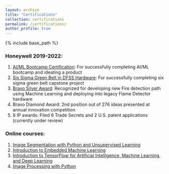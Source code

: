 ```yaml
---
layout: archive
title: "Certifications"
collection: certifications
permalink: /certifications/
author_profile: true
---
```


{% include base_path %}

### Honeywell 2019-2022:
1. [AI/ML Bootcamp Certification](../images/AIMLBootcamp.png): For successfully completing AI/ML bootcamp and ideating a product
2. [Six Sigma Green Belt in DFSS Hardware](../images/sixSigma.png): For successfully completing six sigma green belt capstone project
3. [Bravo Silver Award](../images/bravoSilver.png): Recognized for developing new Fire detection path using Machine Learning and deploying into legacy Flame Detector hardware
4. Bravo Diamond Award: 2nd position out of 276 ideas presented at annual innovation competition
5. 8 IP awards: Filed 6 Trade Secrets and 2 U.S. patent applications (currently under review)

### Online courses:
1. [Image Segmentation with Python and Unsupervised Learning](https://www.coursera.org/account/accomplishments/certificate/74C4NH6RYNXX)
2. [Introduction to Embedded Machine Learning](https://www.coursera.org/account/accomplishments/certificate/WW8XD6WLKEBF)
3. [ Introduction to TensorFlow for Artificial Intelligence, Machine Learning, and Deep Learning](https://www.coursera.org/account/accomplishments/certificate/LJPCDM4BCXPP)
4. [Image Processing with Python](https://www.coursera.org/account/accomplishments/certificate/PSQTK3TDEN2F)